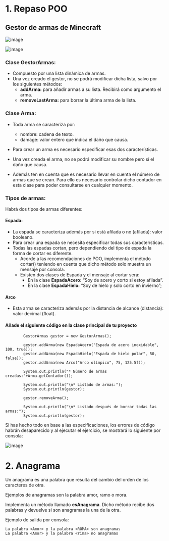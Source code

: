 # 1. Repaso POO

## Gestor de armas de Minecraft

![image](https://github.com/user-attachments/assets/6439facf-0f2d-46b6-850a-efd11b812e11)

![image](https://github.com/user-attachments/assets/f0b14dd0-0c83-470f-8767-15af7f3cd574)


### Clase GestorArmas:

- Compuesto por una lista dinámica de armas.
- Una vez creado el gestor, no se podrá modificar dicha lista, salvo por los siguientes métodos:
    - **addArma:** para añadir armas a su lista. Recibirá como argumento el arma.
    - **removeLastArma:** para borrar la última arma de la lista.

### Clase Arma:

- Toda arma se caracteriza por:
    - nombre: cadena de texto.
    - damage: valor entero que indica el daño que causa.

- Para crear un arma es necesario especificar esas dos características.
- Una vez creada el arma, no se podrá modificar su nombre pero sí el daño que causa.
- Además ten en cuenta que es necesario llevar en cuenta el número de armas que se crean. Para ello es necesario controlar dicho contador en esta clase para poder consultarse en cualquier momento.

### Tipos de armas:

Habrá dos tipos de armas diferentes:

#### Espada:
- La espada se caracteriza además por si está afilada o no (afilada): valor booleano.
- Para crear una espada se necesita especificar todas sus características.
- Todas las espadas cortan, pero dependiendo del tipo de espada la forma de cortar es diferente. 
    - Acorde a las recomendaciones de POO, implementa el método cortar() teniendo en cuenta que dicho método solo muestra un mensaje por consola. 
    - Existen dos clases de Espada y el mensaje al cortar será:
        - En la clase **EspadaAcero:** “Soy de acero y corto si estoy afilada”.
        - En la clase **EspadaHielo:** “Soy de hielo y solo corto en invierno”;

#### Arco
- Esta arma se caracteriza además por la distancia de alcance (distancia): valor decimal (float).


#### **Añade el siguiente código en la clase principal de tu proyecto**
```
        GestorArmas gestor = new GestorArmas();

        gestor.addArma(new EspadaAcero("Espada de acero inoxidable", 100, true));
        gestor.addArma(new EspadaHielo("Espada de hielo polar", 50, false));
        gestor.addArma(new Arco("Arco olímpico", 75, 125.5f));

        System.out.println("* Número de armas creadas:"+Arma.getContador());

        System.out.println("\n* Listado de armas:");
        System.out.println(gestor);

        gestor.removeArma();

        System.out.println("\n* Listado después de borrar todas las armas:");
        System.out.println(gestor);

```

Si has hecho todo en base a las especificaciones, los errores de código habrán desaparecido y al ejecutar el ejercicio, se mostrará lo siguiente por consola:

![image](https://github.com/user-attachments/assets/79374539-64dc-40e2-8327-c83b901a721b)

# 2. Anagrama

Un anagrama es una palabra que resulta del cambio del orden de los caracteres de otra. 

Ejemplos de anagramas son la palabra amor, ramo o mora.

Implementa un método llamado **esAnagrama**. Dicho método recibe dos palabras y devuelve si son anagramas la una de la otra.

Ejemplo de salida por consola:

```
La palabra <Amor> y la palabra <ROMA> son anagramas
La palabra <Amor> y la palabra <rima> no anagramas
```
